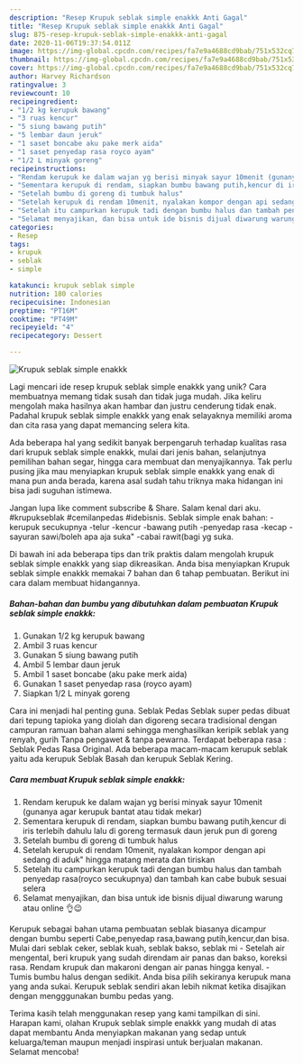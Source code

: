```yaml
---
description: "Resep Krupuk seblak simple enakkk Anti Gagal"
title: "Resep Krupuk seblak simple enakkk Anti Gagal"
slug: 875-resep-krupuk-seblak-simple-enakkk-anti-gagal
date: 2020-11-06T19:37:54.011Z
image: https://img-global.cpcdn.com/recipes/fa7e9a4688cd9bab/751x532cq70/krupuk-seblak-simple-enakkk-foto-resep-utama.jpg
thumbnail: https://img-global.cpcdn.com/recipes/fa7e9a4688cd9bab/751x532cq70/krupuk-seblak-simple-enakkk-foto-resep-utama.jpg
cover: https://img-global.cpcdn.com/recipes/fa7e9a4688cd9bab/751x532cq70/krupuk-seblak-simple-enakkk-foto-resep-utama.jpg
author: Harvey Richardson
ratingvalue: 3
reviewcount: 10
recipeingredient:
- "1/2 kg kerupuk bawang"
- "3 ruas kencur"
- "5 siung bawang putih"
- "5 lembar daun jeruk"
- "1 saset boncabe aku pake merk aida"
- "1 saset penyedap rasa royco ayam"
- "1/2 L minyak goreng"
recipeinstructions:
- "Rendam kerupuk ke dalam wajan yg berisi minyak sayur 10menit (gunanya agar kerupuk bantat atau tidak mekar)"
- "Sementara kerupuk di rendam, siapkan bumbu bawang putih,kencur di iris terlebih dahulu lalu di goreng termasuk daun jeruk pun di goreng"
- "Setelah bumbu di goreng di tumbuk halus"
- "Setelah kerupuk di rendam 10menit, nyalakan kompor dengan api sedang di aduk&#34; hingga matang merata dan tiriskan"
- "Setelah itu campurkan kerupuk tadi dengan bumbu halus dan tambah penyedap rasa(royco secukupnya) dan tambah kan cabe bubuk sesuai selera"
- "Selamat menyajikan, dan bisa untuk ide bisnis dijual diwarung warung atau online 👌😉"
categories:
- Resep
tags:
- krupuk
- seblak
- simple

katakunci: krupuk seblak simple 
nutrition: 180 calories
recipecuisine: Indonesian
preptime: "PT16M"
cooktime: "PT49M"
recipeyield: "4"
recipecategory: Dessert

---
```



![Krupuk seblak simple enakkk](https://img-global.cpcdn.com/recipes/fa7e9a4688cd9bab/751x532cq70/krupuk-seblak-simple-enakkk-foto-resep-utama.jpg)

Lagi mencari ide resep krupuk seblak simple enakkk yang unik? Cara membuatnya memang tidak susah dan tidak juga mudah. Jika keliru mengolah maka hasilnya akan hambar dan justru cenderung tidak enak. Padahal krupuk seblak simple enakkk yang enak selayaknya memiliki aroma dan cita rasa yang dapat memancing selera kita.

Ada beberapa hal yang sedikit banyak berpengaruh terhadap kualitas rasa dari krupuk seblak simple enakkk, mulai dari jenis bahan, selanjutnya pemilihan bahan segar, hingga cara membuat dan menyajikannya. Tak perlu pusing jika mau menyiapkan krupuk seblak simple enakkk yang enak di mana pun anda berada, karena asal sudah tahu triknya maka hidangan ini bisa jadi suguhan istimewa.

Jangan lupa like comment subscribe &amp; Share. Salam kenal dari aku. #krupukseblak #cemilanpedas #idebisnis. Seblak simple enak bahan: -kerupuk secukupnya -telur -kencur -bawang putih -penyedap rasa -kecap -sayuran sawi/boleh apa aja suka&#34; -cabai rawit(bagi yg suka.


Di bawah ini ada beberapa tips dan trik praktis dalam mengolah krupuk seblak simple enakkk yang siap dikreasikan. Anda bisa menyiapkan Krupuk seblak simple enakkk memakai 7 bahan dan 6 tahap pembuatan. Berikut ini cara dalam membuat hidangannya.

<!--inarticleads1-->

##### Bahan-bahan dan bumbu yang dibutuhkan dalam pembuatan Krupuk seblak simple enakkk:

1. Gunakan 1/2 kg kerupuk bawang
1. Ambil 3 ruas kencur
1. Gunakan 5 siung bawang putih
1. Ambil 5 lembar daun jeruk
1. Ambil 1 saset boncabe (aku pake merk aida)
1. Gunakan 1 saset penyedap rasa (royco ayam)
1. Siapkan 1/2 L minyak goreng


Cara ini menjadi hal penting guna. Seblak Pedas Seblak super pedas dibuat dari tepung tapioka yang diolah dan digoreng secara tradisional dengan campuran ramuan bahan alami sehingga menghasilkan keripik seblak yang renyah, gurih Tanpa pengawet &amp; tanpa pewarna. Terdapat beberapa rasa : Seblak Pedas Rasa Original. Ada beberapa macam-macam kerupuk seblak yaitu ada kerupuk Seblak Basah dan kerupuk Seblak Kering. 

<!--inarticleads2-->

##### Cara membuat Krupuk seblak simple enakkk:

1. Rendam kerupuk ke dalam wajan yg berisi minyak sayur 10menit (gunanya agar kerupuk bantat atau tidak mekar)
1. Sementara kerupuk di rendam, siapkan bumbu bawang putih,kencur di iris terlebih dahulu lalu di goreng termasuk daun jeruk pun di goreng
1. Setelah bumbu di goreng di tumbuk halus
1. Setelah kerupuk di rendam 10menit, nyalakan kompor dengan api sedang di aduk&#34; hingga matang merata dan tiriskan
1. Setelah itu campurkan kerupuk tadi dengan bumbu halus dan tambah penyedap rasa(royco secukupnya) dan tambah kan cabe bubuk sesuai selera
1. Selamat menyajikan, dan bisa untuk ide bisnis dijual diwarung warung atau online 👌😉


Kerupuk sebagai bahan utama pembuatan seblak biasanya dicampur dengan bumbu seperti Cabe,penyedap rasa,bawang putih,kencur,dan bisa. Mulai dari seblak ceker, seblak kuah, seblak bakso, seblak mi - Setelah air mengental, beri krupuk yang sudah direndam air panas dan bakso, koreksi rasa. Rendam krupuk dan makaroni dengan air panas hingga kenyal. - Tumis bumbu halus dengan sedikit. Anda bisa pilih sekiranya kerupuk mana yang anda sukai. Kerupuk seblak sendiri akan lebih nikmat ketika disajikan dengan mengggunakan bumbu pedas yang. 

Terima kasih telah menggunakan resep yang kami tampilkan di sini. Harapan kami, olahan Krupuk seblak simple enakkk yang mudah di atas dapat membantu Anda menyiapkan makanan yang sedap untuk keluarga/teman maupun menjadi inspirasi untuk berjualan makanan. Selamat mencoba!
